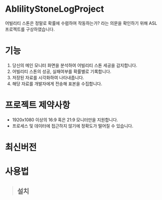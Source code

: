 # AblilityStoneLogProject
어빌리티 스톤은 정말로 확률에 수렴하여 작동하는가? 라는 의문을 확인하기 위해 ASL 프로젝트를 구상하였습니다.

# 기능
1. 당신의 메인 모니터 화면을 분석하여 어빌리티 스톤 세공을 감지합니다.
2. 어빌리티 스톤의 성공, 실패여부를 확률별로 기록합니다.
3. 저장된 자료를 시각화하여 나타내줍니다.
4. 해당 자료를 개발자에게 전송해 표본을 수집합니다.

# 프로젝트 제약사항
+ 1920x1080 이상의 16:9 혹은 21:9 모니터만을 지원합니다.
+ 프로세스 및 데이터에 접근하지 않기에 정확도가 떨어질 수 있습니다.

# 최신버전

# 사용법

>## 설치
